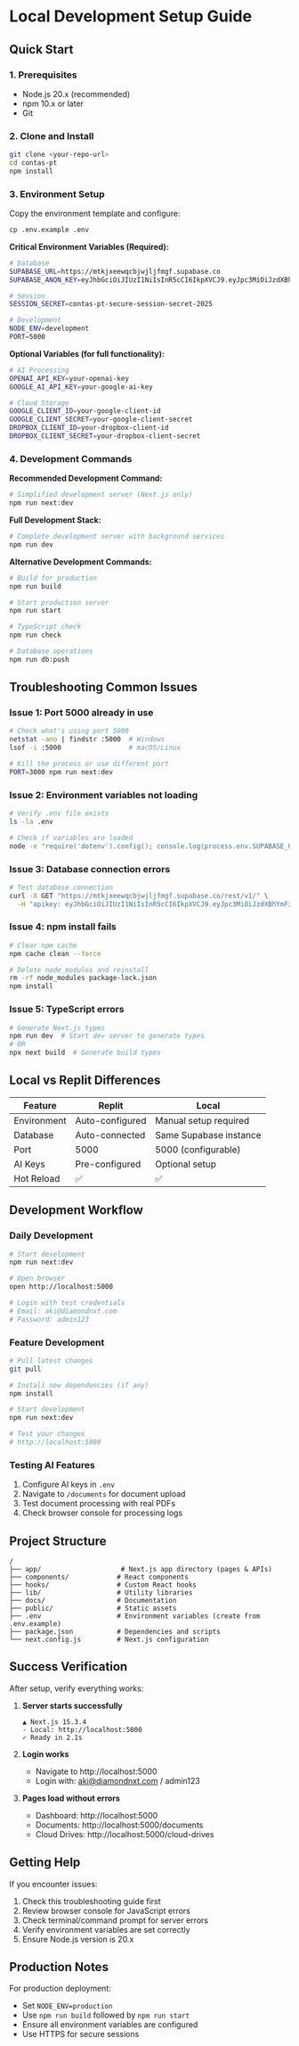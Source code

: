 # Local Development Setup Guide

## Quick Start

### 1. Prerequisites
- Node.js 20.x (recommended)
- npm 10.x or later
- Git

### 2. Clone and Install
```bash
git clone <your-repo-url>
cd contas-pt
npm install
```

### 3. Environment Setup
Copy the environment template and configure:
```bash
cp .env.example .env
```

**Critical Environment Variables (Required):**
```bash
# Database
SUPABASE_URL=https://mtkjxeewqcbjwjljfmgf.supabase.co
SUPABASE_ANON_KEY=eyJhbGciOiJIUzI1NiIsInR5cCI6IkpXVCJ9.eyJpc3MiOiJzdXBhYmFzZSIsInJlZiI6Im10a2p4ZWV3cWNiandqbGpmbWdmIiwicm9sZSI6ImFub24iLCJpYXQiOjE3NTA2OTMxNzksImV4cCI6MjA2NjI2OTE3OX0.i0WZRra9XDJxcd2B72yOkBrlvPnjph249zuZpEKQUmw

# Session
SESSION_SECRET=contas-pt-secure-session-secret-2025

# Development
NODE_ENV=development
PORT=5000
```

**Optional Variables (for full functionality):**
```bash
# AI Processing
OPENAI_API_KEY=your-openai-key
GOOGLE_AI_API_KEY=your-google-ai-key

# Cloud Storage
GOOGLE_CLIENT_ID=your-google-client-id
GOOGLE_CLIENT_SECRET=your-google-client-secret
DROPBOX_CLIENT_ID=your-dropbox-client-id
DROPBOX_CLIENT_SECRET=your-dropbox-client-secret
```

### 4. Development Commands

**Recommended Development Command:**
```bash
# Simplified development server (Next.js only)
npm run next:dev
```

**Full Development Stack:**
```bash
# Complete development server with background services
npm run dev
```

**Alternative Development Commands:**
```bash
# Build for production
npm run build

# Start production server
npm run start

# TypeScript check
npm run check

# Database operations
npm run db:push
```

## Troubleshooting Common Issues

### Issue 1: Port 5000 already in use
```bash
# Check what's using port 5000
netstat -ano | findstr :5000  # Windows
lsof -i :5000                 # macOS/Linux

# Kill the process or use different port
PORT=3000 npm run next:dev
```

### Issue 2: Environment variables not loading
```bash
# Verify .env file exists
ls -la .env

# Check if variables are loaded
node -e "require('dotenv').config(); console.log(process.env.SUPABASE_URL)"
```

### Issue 3: Database connection errors
```bash
# Test database connection
curl -X GET "https://mtkjxeewqcbjwjljfmgf.supabase.co/rest/v1/" \
  -H "apikey: eyJhbGciOiJIUzI1NiIsInR5cCI6IkpXVCJ9.eyJpc3MiOiJzdXBhYmFzZSIsInJlZiI6Im10a2p4ZWV3cWNiandqbGpmbWdmIiwicm9sZSI6ImFub24iLCJpYXQiOjE3NTA2OTMxNzksImV4cCI6MjA2NjI2OTE3OX0.i0WZRra9XDJxcd2B72yOkBrlvPnjph249zuZpEKQUmw"
```

### Issue 4: npm install fails
```bash
# Clear npm cache
npm cache clean --force

# Delete node_modules and reinstall
rm -rf node_modules package-lock.json
npm install
```

### Issue 5: TypeScript errors
```bash
# Generate Next.js types
npm run dev  # Start dev server to generate types
# OR
npx next build  # Generate build types
```

## Local vs Replit Differences

| Feature | Replit | Local |
|---------|--------|-------|
| Environment | Auto-configured | Manual setup required |
| Database | Auto-connected | Same Supabase instance |
| Port | 5000 | 5000 (configurable) |
| AI Keys | Pre-configured | Optional setup |
| Hot Reload | ✅ | ✅ |

## Development Workflow

### Daily Development
```bash
# Start development
npm run next:dev

# Open browser
open http://localhost:5000

# Login with test credentials
# Email: aki@diamondnxt.com
# Password: admin123
```

### Feature Development
```bash
# Pull latest changes
git pull

# Install new dependencies (if any)
npm install

# Start development
npm run next:dev

# Test your changes
# http://localhost:5000
```

### Testing AI Features
1. Configure AI keys in `.env`
2. Navigate to `/documents` for document upload
3. Test document processing with real PDFs
4. Check browser console for processing logs

## Project Structure
```
/
├── app/                    # Next.js app directory (pages & APIs)
├── components/            # React components
├── hooks/                 # Custom React hooks  
├── lib/                   # Utility libraries
├── docs/                  # Documentation
├── public/                # Static assets
├── .env                   # Environment variables (create from .env.example)
├── package.json           # Dependencies and scripts
└── next.config.js         # Next.js configuration
```

## Success Verification

After setup, verify everything works:

1. **Server starts successfully**
   ```
   ▲ Next.js 15.3.4
   - Local: http://localhost:5000
   ✓ Ready in 2.1s
   ```

2. **Login works**
   - Navigate to http://localhost:5000
   - Login with: aki@diamondnxt.com / admin123

3. **Pages load without errors**
   - Dashboard: http://localhost:5000
   - Documents: http://localhost:5000/documents
   - Cloud Drives: http://localhost:5000/cloud-drives

## Getting Help

If you encounter issues:
1. Check this troubleshooting guide first
2. Review browser console for JavaScript errors
3. Check terminal/command prompt for server errors
4. Verify environment variables are set correctly
5. Ensure Node.js version is 20.x

## Production Notes

For production deployment:
- Set `NODE_ENV=production`
- Use `npm run build` followed by `npm run start`
- Ensure all environment variables are configured
- Use HTTPS for secure sessions